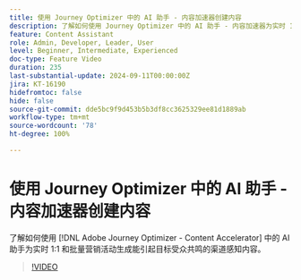 ```yaml
---
title: 使用 Journey Optimizer 中的 AI 助手 - 内容加速器创建内容
description: 了解如何使用 Journey Optimizer 中的 AI 助手 - 内容加速器为实时 1:1 和批量营销活动生成能引起目标受众共鸣的渠道感知内容。
feature: Content Assistant
role: Admin, Developer, Leader, User
level: Beginner, Intermediate, Experienced
doc-type: Feature Video
duration: 235
last-substantial-update: 2024-09-11T00:00:00Z
jira: KT-16190
hidefromtoc: false
hide: false
source-git-commit: dde5bc9f9d453b5b3df8cc3625329ee81d1889ab
workflow-type: tm+mt
source-wordcount: '78'
ht-degree: 100%

---
```



# 使用 Journey Optimizer 中的 AI 助手 - 内容加速器创建内容

了解如何使用 [!DNL Adobe Journey Optimizer - Content Accelerator] 中的 AI 助手为实时 1:1 和批量营销活动生成能引起目标受众共鸣的渠道感知内容。

>[!VIDEO](https://video.tv.adobe.com/v/3433552/?learn=on)
